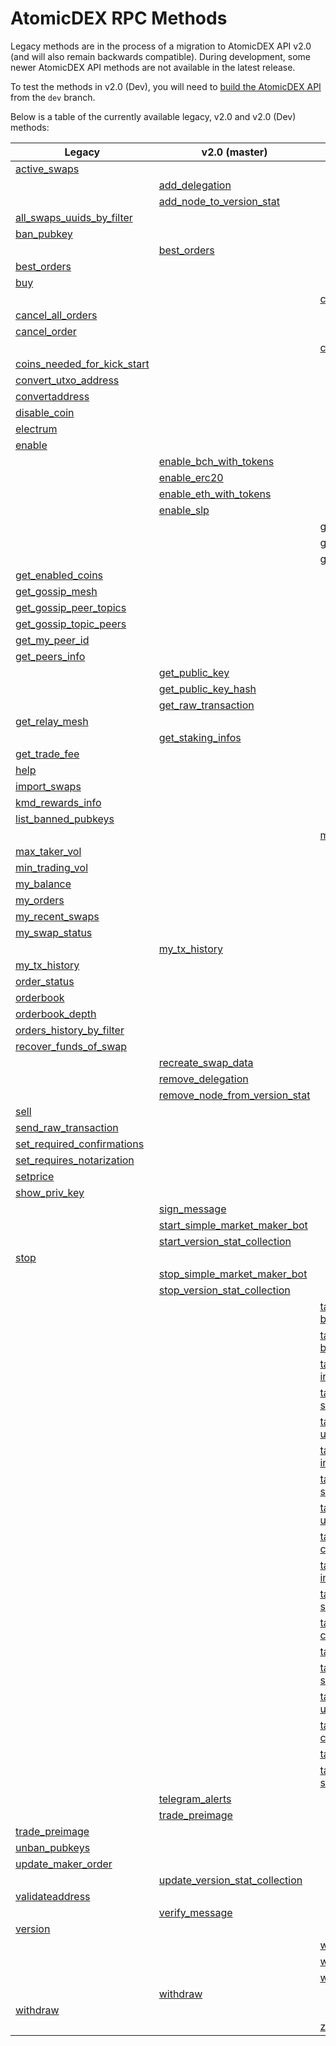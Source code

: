 # AtomicDEX RPC Methods

Legacy methods are in the process of a migration to AtomicDEX API v2.0 (and will also remain backwards compatible). 
During development, some newer AtomicDEX API methods are not available in the latest release.

To test the methods in v2.0 (Dev), you will need to [build the AtomicDEX API](../atomicdex/atomicdex-setup/get-started-atomicdex.html) from the `dev` branch.

Below is a table of the currently available legacy, v2.0 and v2.0 (Dev) methods:

| Legacy                                                                                      | v2.0 (master)                                                                                | v2.0 (release)                                                                                                  |
|---------------------------------------------------------------------------------------------|----------------------------------------------------------------------------------------------|-----------------------------------------------------------------------------------------------------------------|
| [active\_swaps](../atomicdex-api-legacy/active_swaps.html)                                  |                                                                                              |                                                                                                                 |
|                                                                                             | [add\_delegation](../atomicdex-api-20/add_delegation.html)                                   |                                                                                                                 |
|                                                                                             | [add\_node\_to\_version\_stat](../atomicdex-api-20/add_node_to_version_stat.html)            |                                                                                                                 |
| [all\_swaps\_uuids\_by\_filter](../atomicdex-api-legacy/all_swaps_uuids_by_filter.html)     |                                                                                              |                                                                                                                 |
| [ban\_pubkey](../atomicdex-api-legacy/ban_pubkey.html)                                      |                                                                                              |                                                                                                                 |
|                                                                                             | [best\_orders](../atomicdex-api-20/best_orders.html)                                         |                                                                                                                 |
| [best\_orders](../atomicdex-api-legacy/best_orders.html)                                    |                                                                                              |                                                                                                                 |
| [buy](../atomicdex-api-legacy/buy.html)                                                     |                                                                                              |                                                                                                                 |
|                                                                                             |                                                                                              | [can_get_new_address](../atomicdex-api-20-dev/hd_address_management.html#can-get-new-address)                   |
| [cancel\_all\_orders](../atomicdex-api-legacy/cancel_all_orders.html)                       |                                                                                              |                                                                                                                 |
| [cancel\_order](../atomicdex-api-legacy/cancel_order.html)                                  |                                                                                              |                                                                                                                 |
|                                                                                             |                                                                                              | [coin_activation_tasks](../atomicdex-api-20-dev/coin_activation_tasks.html)                                     |
| [coins\_needed\_for\_kick\_start](../atomicdex-api-legacy/coins_needed_for_kick_start.html) |                                                                                              |                                                                                                                 |
| [convert\_utxo\_address](../atomicdex-api-legacy/convert_utxo_address.html)                 |                                                                                              |                                                                                                                 |
| [convertaddress](../atomicdex-api-legacy/convertaddress.html)                               |                                                                                              |                                                                                                                 |
| [disable\_coin](../atomicdex-api-legacy/disable_coin.html)                                  |                                                                                              |                                                                                                                 |
| [electrum](../atomicdex-api-legacy/coin_activation.html#enable)                             |                                                                                              |                                                                                                                 |
| [enable](../atomicdex-api-legacy/coin_activation.html#enable)                               |                                                                                              |                                                                                                                 |
|                                                                                             | [enable\_bch\_with\_tokens](../atomicdex-api-20/enable_bch_with_tokens.html)                 |                                                                                                                 |
|                                                                                             | [enable\_erc20](../atomicdex-api-20/enable_erc20.html)                                       |                                                                                                                 |
|                                                                                             | [enable\_eth\_with\_tokens](../atomicdex-api-20/enable_eth_with_tokens.html)                 |                                                                                                                 |
|                                                                                             | [enable\_slp](../atomicdex-api-20/enable_slp.html)                                           |                                                                                                                 |
|                                                                                             |                                                                                              | [get_locked_amount](../atomicdex-api-20-dev/get_locked_amount.html)                                             |
|                                                                                             |                                                                                              | [get_new_address](../atomicdex-api-20-dev/hd_address_management.html#get-new-address)                           |
|                                                                                             |                                                                                              | [get\_current\_mtp](../atomicdex-api-20-dev/get_current_mtp.html)                                               |
| [get\_enabled\_coins](../atomicdex-api-legacy/get_enabled_coins.html)                       |                                                                                              |                                                                                                                 |
| [get\_gossip\_mesh](../atomicdex-api-legacy/get_gossip_mesh.html)                           |                                                                                              |                                                                                                                 |
| [get\_gossip\_peer\_topics](../atomicdex-api-legacy/get_gossip_peer_topics.html)            |                                                                                              |                                                                                                                 |
| [get\_gossip\_topic\_peers](../atomicdex-api-legacy/get_gossip_topic_peers.html)            |                                                                                              |                                                                                                                 |
| [get\_my\_peer\_id](../atomicdex-api-legacy/get_my_peer_id.html)                            |                                                                                              |                                                                                                                 |
| [get\_peers\_info](../atomicdex-api-legacy/get_peers_info.html)                             |                                                                                              |                                                                                                                 |
|                                                                                             | [get\_public\_key](../atomicdex-api-20/get_public_key.html)                                  |                                                                                                                 |
|                                                                                             | [get\_public\_key\_hash](../atomicdex-api-20/get_public_key_hash.html)                       |                                                                                                                 |
|                                                                                             | [get\_raw\_transaction](../atomicdex-api-20/get_raw_transaction.html)                        |                                                                                                                 |
| [get\_relay\_mesh](../atomicdex-api-legacy/get_relay_mesh.html)                             |                                                                                              |                                                                                                                 |
|                                                                                             | [get\_staking\_infos](../atomicdex-api-20/get_staking_infos.html)                            |                                                                                                                 |
| [get\_trade\_fee](../atomicdex-api-legacy/get_trade_fee.html)                               |                                                                                              |                                                                                                                 |
| [help](../atomicdex-api-legacy/help.html)                                                   |                                                                                              |                                                                                                                 |
| [import\_swaps](../atomicdex-api-legacy/import_swaps.html)                                  |                                                                                              |                                                                                                                 |
| [kmd\_rewards\_info](../atomicdex-api-legacy/kmd_rewards_info.html)                         |                                                                                              |                                                                                                                 |
| [list\_banned\_pubkeys](../atomicdex-api-legacy/list_banned_pubkeys.html)                   |                                                                                              |                                                                                                                 |
|                                                                                             |                                                                                              | [max_maker_vol](../atomicdex-api-20-dev/max_maker_vol.html)                                                     |
| [max\_taker\_vol](../atomicdex-api-legacy/max_taker_vol.html)                               |                                                                                              |                                                                                                                 |
| [min\_trading\_vol](../atomicdex-api-legacy/min_trading_vol.html)                           |                                                                                              |                                                                                                                 |
| [my\_balance](../atomicdex-api-legacy/my_balance.html)                                      |                                                                                              |                                                                                                                 |
| [my\_orders](../atomicdex-api-legacy/my_orders.html)                                        |                                                                                              |                                                                                                                 |
| [my\_recent\_swaps](../atomicdex-api-legacy/my_recent_swaps.html)                           |                                                                                              |                                                                                                                 |
| [my\_swap\_status](../atomicdex-api-legacy/my_swap_status.html)                             |                                                                                              |                                                                                                                 |
|                                                                                             | [my\_tx\_history](../atomicdex-api-20/my_tx_history.html)                                    |                                                                                                                 |
| [my\_tx\_history](../atomicdex-api-legacy/my_tx_history.html)                               |                                                                                              |                                                                                                                 |
| [order\_status](../atomicdex-api-legacy/order_status.html)                                  |                                                                                              |                                                                                                                 |
| [orderbook](../atomicdex-api-legacy/orderbook.html)                                         |                                                                                              |                                                                                                                 |
| [orderbook\_depth](../atomicdex-api-legacy/orderbook_depth.html)                            |                                                                                              |                                                                                                                 |
| [orders\_history\_by\_filter](../atomicdex-api-legacy/orders_history_by_filter.html)        |                                                                                              |                                                                                                                 |
| [recover\_funds\_of\_swap](../atomicdex-api-legacy/recover_funds_of_swap.html)              |                                                                                              |                                                                                                                 |
|                                                                                             | [recreate\_swap\_data](../atomicdex-api-20/recreate_swap_data.html)                          |                                                                                                                 |
|                                                                                             | [remove\_delegation](../atomicdex-api-20/remove_delegation.html)                             |                                                                                                                 |
|                                                                                             | [remove\_node\_from\_version\_stat](../atomicdex-api-20/remove_node_from_version_stat.html)  |                                                                                                                 |
| [sell](../atomicdex-api-legacy/sell.html)                                                   |                                                                                              |                                                                                                                 |
| [send\_raw\_transaction](../atomicdex-api-legacy/send_raw_transaction.html)                 |                                                                                              |                                                                                                                 |
| [set\_required\_confirmations](../atomicdex-api-legacy/set_required_confirmations.html)     |                                                                                              |                                                                                                                 |
| [set\_requires\_notarization](../atomicdex-api-legacy/set_requires_notarization.html)       |                                                                                              |                                                                                                                 |
| [setprice](../atomicdex-api-legacy/setprice.html)                                           |                                                                                              |                                                                                                                 |
| [show\_priv\_key](../atomicdex-api-legacy/show_priv_key.html)                               |                                                                                              |                                                                                                                 |
|                                                                                             | [sign\_message](../atomicdex-api-20/message_signing.html#message-signing)                    |                                                                                                                 |
|                                                                                             | [start\_simple\_market\_maker\_bot](../atomicdex-api-20/start_simple_market_maker_bot.html)  |                                                                                                                 |
|                                                                                             | [start\_version\_stat\_collection](../atomicdex-api-20/start_version_stat_collection.html)   |                                                                                                                 |
| [stop](../atomicdex-api-legacy/stop.html)                                                   |                                                                                              |                                                                                                                 |
|                                                                                             | [stop\_simple\_market\_maker\_bot](../atomicdex-api-20/stop_simple_market_maker_bot.html)    |                                                                                                                 |
|                                                                                             | [stop\_version\_stat\_collection](../atomicdex-api-20/stop_version_stat_collection.html)     |                                                                                                                 |
|                                                                                             |                                                                                              | [task-account-balance-init](../atomicdex-api-20-dev/account_balance_tasks.html#task-account-balance-init)       |
|                                                                                             |                                                                                              | [task-account-balance-status](../atomicdex-api-20-dev/account_balance_tasks.html#task-account-balance-status)   |
|                                                                                             |                                                                                              | [task-enable-qtum-init](../atomicdex-api-20-dev/coin_activation_tasks.html#task-enable-qtum-init)               |
|                                                                                             |                                                                                              | [task-enable-qtum-status](../atomicdex-api-20-dev/coin_activation_tasks.html#task-enable-qtum-status)           |
|                                                                                             |                                                                                              | [task-enable-qtum-user-action](../atomicdex-api-20-dev/coin_activation_tasks.html#task-enable-qtum-user-action) |
|                                                                                             |                                                                                              | [task-enable-utxo-init](../atomicdex-api-20-dev/coin_activation_tasks.html#task-enable-utxo-init)               |
|                                                                                             |                                                                                              | [task-enable-utxo-status](../atomicdex-api-20-dev/coin_activation_tasks.html#task-enable-utxo-status)           |
|                                                                                             |                                                                                              | [task-enable-utxo-user-action](../atomicdex-api-20-dev/coin_activation_tasks.html#task-enable-utxo-user-action) |
|                                                                                             |                                                                                              | [task-enable-z-coin-cancel](../atomicdex-api-20-dev/zhtlc_coins.html#task-enable-z-coin-cancel)                 |
|                                                                                             |                                                                                              | [task-enable-z-coin-init](../atomicdex-api-20-dev/zhtlc_coins.html#task-enable-z-coin-init)                     |
|                                                                                             |                                                                                              | [task-enable-z-coin-status](../atomicdex-api-20-dev/zhtlc_coins.html#task-enable-z-coin-status)                 |
|                                                                                             |                                                                                              | [task-init-trezor-cancel](../atomicdex-api-20-dev/trezor_initialisation.html#task-init-trezor-cancel)           |
|                                                                                             |                                                                                              | [task-init-trezor-init](../atomicdex-api-20-dev/trezor_initialisation.html#task-init-trezor-init)               |
|                                                                                             |                                                                                              | [task-init-trezor-status](../atomicdex-api-20-dev/trezor_initialisation.html#task_init_trezor_status)           |
|                                                                                             |                                                                                              | [task-init-trezor-user-action](../atomicdex-api-20-dev/trezor_initialisation.html#task-init-trezor-user-action) |
|                                                                                             |                                                                                              | [task-withdraw-cancel](../atomicdex-api-20-dev/withdraw_tasks.html#task-withdraw-cancel)                        |
|                                                                                             |                                                                                              | [task-withdraw-init](../atomicdex-api-20-dev/withdraw_tasks.html#task-withdraw-init)                            |
|                                                                                             |                                                                                              | [task-withdraw-status](../atomicdex-api-20-dev/withdraw_tasks.html#task-withdraw-status)                        |
|                                                                                             | [telegram\_alerts](../atomicdex-api-20/telegram_alerts.html)                                 |                                                                                                                 |
|                                                                                             | [trade\_preimage](../atomicdex-api-20/trade_preimage.html)                                   |                                                                                                                 |
| [trade\_preimage](../atomicdex-api-legacy/trade_preimage.html)                              |                                                                                              |                                                                                                                 |
| [unban\_pubkeys](../atomicdex-api-legacy/unban_pubkeys.html)                                |                                                                                              |                                                                                                                 |
| [update\_maker\_order](../atomicdex-api-legacy/update_maker_order.html)                     |                                                                                              |                                                                                                                 |
|                                                                                             | [update\_version\_stat\_collection](../atomicdex-api-20/update_version_stat_collection.html) |                                                                                                                 |
| [validateaddress](../atomicdex-api-legacy/validateaddress.html)                             |                                                                                              |                                                                                                                 |
|                                                                                             | [verify\_message](../atomicdex-api-20/message_signing.html#message-verification)             |                                                                                                                 |
| [version](../atomicdex-api-legacy/version.html)                                             |                                                                                              |                                                                                                                 |
|                                                                                             |                                                                                              | [withdraw-cancel](../atomicdex-api-20-dev/withdraw_tasks.html#withdraw-cancel)                                  |
|                                                                                             |                                                                                              | [withdraw-init](../atomicdex-api-20-dev/withdraw_tasks.html#withdraw-init)                                      |
|                                                                                             |                                                                                              | [withdraw-status](../atomicdex-api-20-dev/withdraw_tasks.html#withdraw-status)                                  |
|                                                                                             | [withdraw](../atomicdex-api-20/withdraw.html)                                                |                                                                                                                 |
| [withdraw](../atomicdex-api-legacy/withdraw.html)                                           |                                                                                              |                                                                                                                 |
|                                                                                             |                                                                                              | [z-coin-tx-history](../atomicdex-api-20-dev/zhtlc_coins.html#z-coin-tx-history)                                 |
